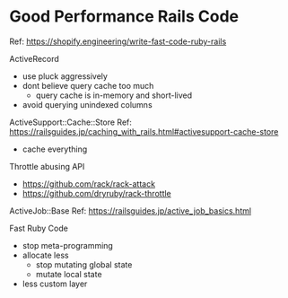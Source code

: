 # Good Performance Rails Code
Ref: https://shopify.engineering/write-fast-code-ruby-rails

ActiveRecord
* use pluck aggressively
* dont believe query cache too much
  * query cache is in-memory and short-lived
* avoid querying unindexed columns


ActiveSupport::Cache::Store
Ref: https://railsguides.jp/caching_with_rails.html#activesupport-cache-store
* cache everything

Throttle abusing API
* https://github.com/rack/rack-attack
* https://github.com/dryruby/rack-throttle

ActiveJob::Base
Ref: https://railsguides.jp/active_job_basics.html

Fast Ruby Code
* stop meta-programming
* allocate less
  * stop mutating global state
  * mutate local state
* less custom layer
